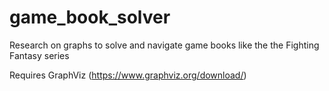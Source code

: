 # game_book_solver
Research on graphs to solve and navigate game books like the the Fighting Fantasy series

Requires GraphViz (https://www.graphviz.org/download/)

